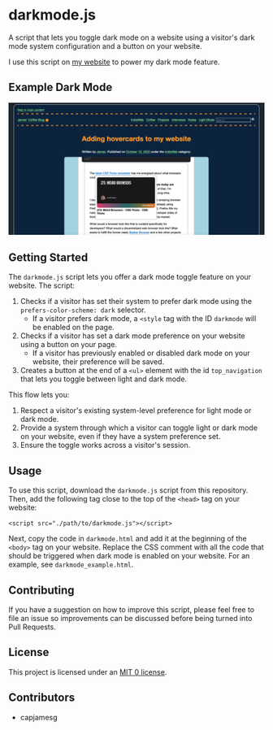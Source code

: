 # darkmode.js

A script that lets you toggle dark mode on a website using a visitor's dark mode system configuration and a button on your website.

I use this script on [my website](https://jamesg.blog) to power my dark mode feature.

## Example Dark Mode

![A screenshot of a blog post shown with a dark mode theme on jamesg.blog](screenshot.png)

## Getting Started

The `darkmode.js` script lets you offer a dark mode toggle feature on your website. The script:

1. Checks if a visitor has set their system to prefer dark mode using the `prefers-color-scheme: dark` selector.
   - If a visitor prefers dark mode, a `<style` tag with the ID `darkmode` will be enabled on the page.
2. Checks if a visitor has set a dark mode preference on your website using a button on your page.
   - If a visitor has previously enabled or disabled dark mode on your website, their preference will be saved.
3. Creates a button at the end of a `<ul>` element with the id `top_navigation` that lets you toggle between light and dark mode.

This flow lets you:

1. Respect a visitor's existing system-level preference for light mode or dark mode.
2. Provide a system through which a visitor can toggle light or dark mode on your website, even if they have a system preference set.
3. Ensure the toggle works across a visitor's session.

## Usage

To use this script, download the `darkmode.js` script from this repository. Then, add the following tag close to the top of the `<head>` tag on your website:

```
<script src="./path/to/darkmode.js"></script>
```

Next, copy the code in `darkmode.html` and add it at the beginning of the `<body>` tag on your website. Replace the CSS comment with all the code that should be triggered when dark mode is enabled on your website. For an example, see `darkmode_example.html`.

## Contributing

If you have a suggestion on how to improve this script, please feel free to file an issue so improvements can be discussed before being turned  into Pull Requests.

## License

This project is licensed under an [MIT 0 license](LICENSE).

## Contributors

- capjamesg
